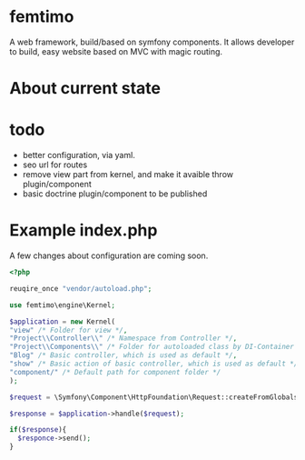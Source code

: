 # femtimo
A web framework, build/based on symfony components. 
It allows developer to build, easy website based on MVC with magic routing.

# About current state

# todo
* better configuration, via yaml.
* seo url for routes
* remove view part from kernel, and make it avaible throw plugin/component
* basic doctrine plugin/component to be published

# Example index.php
A few changes about configuration are coming soon.

```php
<?php

reuqire_once "vendor/autoload.php";

use femtimo\engine\Kernel;

$application = new Kernel(
"view" /* Folder for view */,
"Project\\Controller\\" /* Namespace from Controller */,
"Project\\Components\\" /* Folder for autoloaded class by DI-Container */,
"Blog" /* Basic controller, which is used as default */,
"show" /* Basic action of basic controller, which is used as default */,
"component/" /* Default path for component folder */
);

$request = \Symfony\Component\HttpFoundation\Request::createFromGlobals();

$response = $application->handle($request);

if($response){
  $responce->send();
}
```
